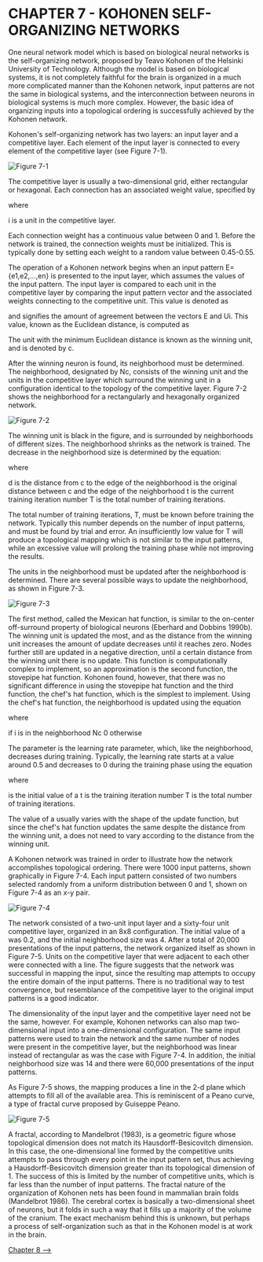 # CHAPTER 7 - KOHONEN SELF-ORGANIZING NETWORKS

One neural network model which is based on biological neural networks is the self-organizing network, proposed by Teavo Kohonen of the Helsinki University of Technology. Although the model is based on biological systems, it is not completely faithful for the brain is organized in a much more complicated manner than the Kohonen network, input patterns are not the same in biological systems, and the interconnection between neurons in biological systems is much more complex. However, the basic idea of organizing inputs into a topological ordering is successfully achieved by the Kohonen network. 

Kohonen's self-organizing network has two layers: an input layer and a competitive layer. Each element of the input layer is connected to every element of the competitive layer (see Figure 7-1). 

![Figure 7-1](../png/ch07_01.png "Figure 7-1")

The competitive layer is usually a two-dimensional grid, either rectangular or hexagonal. Each connection has an associated weight value, specified by

where

i is a unit in the competitive layer.

Each connection weight has a continuous value between 0 and 1. Before the network is trained, the connection weights must be initialized. This is typically done by setting each weight to a random value between 0.45-0.55.

The operation of a Kohonen network begins when an input pattern E={e1,e2,...,en} is presented to the input layer, which assumes the values of the input pattern. The input layer is compared to each unit in the competitive layer by comparing the input pattern vector and the associated weights connecting to the competitive unit. This value is denoted as



and signifies the amount of agreement between the vectors E and Ui. This value, known as the Euclidean distance, is computed as



The unit with the minimum Euclidean distance is known as the winning unit, and is denoted by c.

After the winning neuron is found, its neighborhood must be determined. The neighborhood, designated by Nc, consists of the winning unit and the units in the competitive layer which surround the winning unit in a configuration identical to the topology of the competitive layer. Figure 7-2 shows the neighborhood for a rectangularly and hexagonally organized network. 

![Figure 7-2](../png/ch07_02.png "Figure 7-2")


The winning unit is black in the figure, and is surrounded by neighborhoods of different sizes. The neighborhood shrinks as the network is trained. The decrease in the neighborhood size is determined by the equation:

where

d is the distance from c to the edge of the neighborhood
 is the original distance between c and the edge of the neighborhood
t is the current training iteration number
T is the total number of training iterations.

The total number of training iterations, T, must be known before training the network. Typically this number depends on the number of input patterns, and must be found by trial and error. An insufficiently low value for T will produce a topological mapping which is not similar to the input patterns, while an excessive value will prolong the training phase while not improving the results.
 
The units in the neighborhood must be updated after the neighborhood is determined. There are several possible ways to update the neighborhood, as shown in Figure 7-3. 

![Figure 7-3](../png/ch07_03.png "Figure 7-3")

The first method, called the Mexican hat function, is similar to the on-center off-surround property of biological neurons (Eberhard and Dobbins 1990b). The winning unit is updated the most, and as the distance from the winning unit increases the amount of update decreases until it reaches zero. Nodes further still are updated in a negative direction, until a certain distance from the winning unit there is no update. This function is computationally complex to implement, so an approximation is the second function, the stovepipe hat function. Kohonen found, however, that there was no significant difference in using the stovepipe hat function and the third function, the chef's hat function, which is the simplest to implement. Using the chef's hat function, the neighborhood is updated using the equation



where

 if i is in the neighborhood Nc
0 otherwise

The parameter is the learning rate parameter, which, like the neighborhood, decreases during training. Typically, the learning rate starts at a value around 0.5 and decreases to 0 during the training phase using the equation



where

 is the initial value of a
t is the training iteration number
T is the total number of training iterations.

The value of a usually varies with the shape of the update function, but since the chef's hat function updates the same despite the distance from the winning unit, a does not need to vary according to the distance from the winning unit.

A Kohonen network was trained in order to illustrate how the network accomplishes topological ordering. There were 1000 input patterns, shown graphically in Figure 7-4. Each input pattern consisted of two numbers selected randomly from a uniform distribution between 0 and 1, shown on Figure 7-4 as an x-y pair. 

![Figure 7-4](../png/ch07_04.png "Figure 7-4")

The network consisted of a two-unit input layer and a sixty-four unit competitive layer, organized in an 8x8 configuration. The initial value of a was 0.2, and the initial neighborhood size was 4. After a total of 20,000 presentations of the input patterns, the network organized itself as shown in Figure 7-5. Units on the competitive layer that were adjacent to each other were connected with a line. The figure suggests that the network was successful in mapping the input, since the resulting map attempts to occupy the entire domain of the input patterns. There is no traditional way to test convergence, but resemblance of the competitive layer to the original imput patterns is a good indicator.

The dimensionality of the input layer and the competitive layer need not be the same, however. For example, Kohonen networks can also map two-dimensional input into a one-dimensional configuration. The same input patterns were used to train the network and the same number of nodes were present in the competitive layer, but the neighborhood was linear instead of rectangular as was the case with Figure 7-4. In addition, the initial neighborhood size was 14 and there were 60,000 presentations of the input patterns. 

As Figure 7-5 shows, the mapping produces a line in the 2-d plane which attempts to fill all of the available area. This is reminiscent of a Peano curve, a type of fractal curve proposed by Guiseppe Peano.  

![Figure 7-5](../png/ch07_05.png "Figure 7-5")

A fractal, according to Mandelbrot (1983), is a geometric figure whose topological dimension does not match its Hausdorff-Besicovitch dimension. In this case, the one-dimensional line formed by the competitive units attempts to pass through every point in the input pattern set, thus achieving a Hausdorff-Besicovitch dimension greater than its topological dimension of 1. The success of this is limited by the number of competitive units, which is far less than the number of input patterns. The fractal nature of the organization of Kohonen nets has been found in mammalian brain folds (Mandelbrot 1986). The cerebral cortex is basically a two-dimensional sheet of neurons, but it folds in such a way that it fills up a majority of the volume of the cranium. The exact mechanism behind this is unknown, but perhaps a process of self-organization such as that in the Kohonen model is at work in the brain.

[Chapter 8 -->](./ch08.md "Chapter 8 -->")

